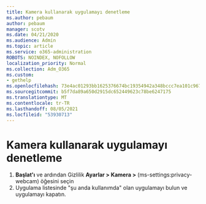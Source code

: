 ```yaml
---
title: Kamera kullanarak uygulamayı denetleme
ms.author: pebaum
author: pebaum
manager: scotv
ms.date: 04/21/2020
ms.audience: Admin
ms.topic: article
ms.service: o365-administration
ROBOTS: NOINDEX, NOFOLLOW
localization_priority: Normal
ms.collection: Adm_O365
ms.custom:
- gethelp
ms.openlocfilehash: 73e4ac01293bb1625376674bc19354942a348bccc7ea101c9676cf468d0df6f1
ms.sourcegitcommit: b5f7da89a650d2915dc652449623c78be6247175
ms.translationtype: MT
ms.contentlocale: tr-TR
ms.lasthandoff: 08/05/2021
ms.locfileid: "53930713"
---
```

# <a name="check-for-app-using-camera"></a>Kamera kullanarak uygulamayı denetleme

1. **Başlat'ı** ve ardından Gizlilik **Ayarlar > Kamera >** (ms-settings:privacy-webcam) öğesini seçin
2. Uygulama listesinde "şu anda kullanımda" olan uygulamayı bulun ve uygulamayı kapatın.
